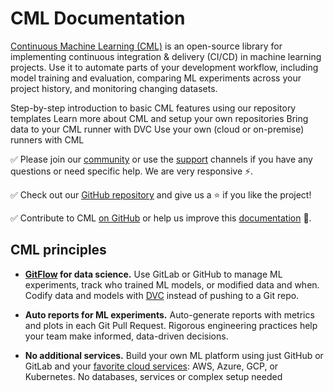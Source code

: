 # CML Documentation

[Continuous Machine Learning (CML)](/) is an open-source library for
implementing continuous integration & delivery (CI/CD) in machine learning
projects. Use it to automate parts of your development workflow, including model
training and evaluation, comparing ML experiments across your project history,
and monitoring changing datasets.

<cards>

  <card href="/doc/start" heading="Get Started">
    Step-by-step introduction to basic CML features using our repository templates
  </card>

  <card href="/doc/usage" heading="Usage">
    Learn more about CML and setup your own repositories
  </card>

  <card href="/doc/cml-with-dvc" heading="CML with DVC">
    Bring data to your CML runner with DVC
  </card>

  <card href="/doc/self-hosted-runners" heading="Self-hosted Runners">
    Use your own (cloud or on-premise) runners with CML
  </card>

</cards>

✅ Please join our [community](https://dvc.org/community) or use the
[support](https://dvc.org/support) channels if you have any questions or need
specific help. We are very responsive ⚡.

✅ Check out our [GitHub repository](https://github.com/iterative/cml) and give
us a ⭐ if you like the project!

✅ Contribute to CML [on GitHub](https://github.com/iterative/cml) or help us
improve this [documentation](https://github.com/iterative/cml.dev) 🙏.

## CML principles

- **[GitFlow] for data science.** Use GitLab or GitHub to manage ML experiments,
  track who trained ML models, or modified data and when. Codify data and models
  with [DVC](/doc/cml-with-dvc) instead of pushing to a Git repo.

- **Auto reports for ML experiments.** Auto-generate reports with metrics and
  plots in each Git Pull Request. Rigorous engineering practices help your team
  make informed, data-driven decisions.

- **No additional services.** Build your own ML platform using just GitHub or
  GitLab and your [favorite cloud services]: AWS, Azure, GCP, or Kubernetes. No
  databases, services or complex setup needed

[gitflow]: https://nvie.com/posts/a-successful-git-branching-model
[favorite cloud services]:
  /doc/self-hosted-runners#cloud-compute-resource-credentials
